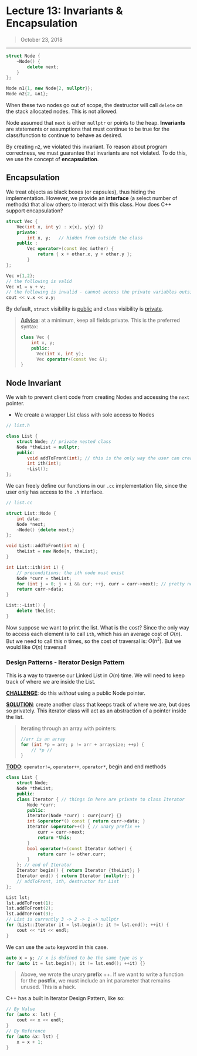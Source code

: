 # Lecture 13: Invariants & Encapsulation

> October 23, 2018

---

```c++
struct Node {
    ~Node() {
        delete next;
    }
};

Node n1{1, new Node{2, nullptr}};
Node n2{2, &n1};
```

When these two nodes go out of scope, the destructor will call `delete` on the stack allocated nodes. This is not allowed.

Node assumed that `next` is either `nullptr` or points to the heap. **Invariants** are statements or assumptions that must continue to be true for the class/function to continue to behave as desired.

By creating `n2`, we violated this invariant. To reason about program correctness, we must guarantee that invariants are not violated. To do this, we use the concept of **encapsulation**. 

## Encapsulation

We treat objects as black boxes (or capsules), thus hiding the implementation. However, we provide an **interface** (a select number of methods) that allow others to interact with this class. How does C++ support encapsulation?

```c++
struct Vec {
    Vec(int x, int y) : x{x}, y{y} {}
    private:
    	int x, y; 	// hidden from outside the class
    public :
    	Vec operator+(const Vec &other) {
     		return { x + other.x, y + other.y };
    	}
};

Vec v{1,2};
// the following is valid
Vec v1 = v + v;
// the following is invalid - cannot access the private variables outside of the class
cout << v.x << v.y;	
```

By default, `struct` visibility is <u>public</u> and `class` visibility is <u>private</u>.

> **<u>Advice</u>**: at a minimum, keep all fields private. This is the preferred syntax:
>
> ```c++
> class Vec {
>     int x, y;
>     public:
>     	Vec(int x, int y);
>     	Vec operator+(const Vec &);
> }
> ```

## Node Invariant

We wish to prevent client code from creating Nodes and accessing the `next` pointer. 

- We create a wrapper List class with sole access to Nodes

```c++
// list.h

class List {
    struct Node; // private nested class
    Node *theList = nullptr;
    public:
    	void addToFront(int); // this is the only way the user can create Nodes
    	int ith(int);
    	~List();
};
```

We can freely define our functions in our `.cc` implementation file, since the user only has access to the `.h` interface.

```c++
// list.cc

struct List::Node {
    int data;
    Node *next;
    ~Node() {delete next;}
};

void List::addToFront(int n) {
    theList = new Node{n, theList};
}

int List::ith(int i) {
    // preconditions: the ith node must exist
    Node *curr = theList;
    for (int j = 0; j < i && cur; ++j, curr = curr->next); // pretty neat ngl
    return curr->data;
}

List::~List() {
    delete theList;
}
```

Now suppose we want to print the list. What is the cost? Since the only way to access each element is to call `ith`, which has an average cost of $O(n)$. But we need to call this $n$ times, so the cost of traversal is: $O(n^2)$. But we would like $O(n)$ traversal!

### Design Patterns - Iterator Design Pattern

This is a way to traverse our Linked List in $O(n)$ time. We will need to keep track of where we are inside the List. 

**<u>CHALLENGE</u>**: do this *without* using a public Node pointer.

**<u>SOLUTION</u>**: create another class that keeps track of where we are, but does so privately. This iterator class will act as an abstraction of a pointer inside the list.

> Iterating through an array with pointers:
>
> ```c++
> //arr is an array
> for (int *p = arr; p != arr + arraysize; ++p) {
>     // *p //
> }
> ```

**<u>TODO</u>**: `operator!=`, `operator++`, `operator*`, begin and end methods

```c++
class List {
	struct Node;
    Node *theList;
    public:
    class Iterator { // things in here are private to class Iterator
        Node *curr;
        public:
        Iterator(Node *curr) : curr{curr} {}
        int &operator*() const { return curr->data; }
        Iterator &operator++() { // unary prefix ++
            curr = curr->next;
            return *this;
        }
        bool operator!=(const Iterator &other) {
            return curr != other.curr;
        }
    }; // end of Iterator
    Iterator begin() { return Iterator {theList}; }
    Iterator end() { return Iterator {nullptr}; }
    // addToFront, ith, destructor for List
};

List lst;
lst.addToFront(1);
lst.addToFront(2);
lst.addToFront(3);
// List is currently 3 -> 2 -> 1 -> nullptr
for (List::Iterator it = lst.begin(); it != lst.end(); ++it) {
    cout << *it << endl;
}
```

We can use the `auto` keyword in this case.

```c++
auto x = y; // x is defined to be the same type as y
for (auto it = lst.begin(); it != lst.end(); ++it) {}
```

> Above, we wrote the unary **prefix** ++. If we want to write a function for the **postfix**, we must include an int parameter that remains unused. This is a hack.

C++ has a built in Iterator Design Pattern, like so:

```c++
// By Value
for (auto x: lst) {
    cout << x << endl;
}
// By Reference
for (auto &x: lst) {
    x = x + 1;
}
```

